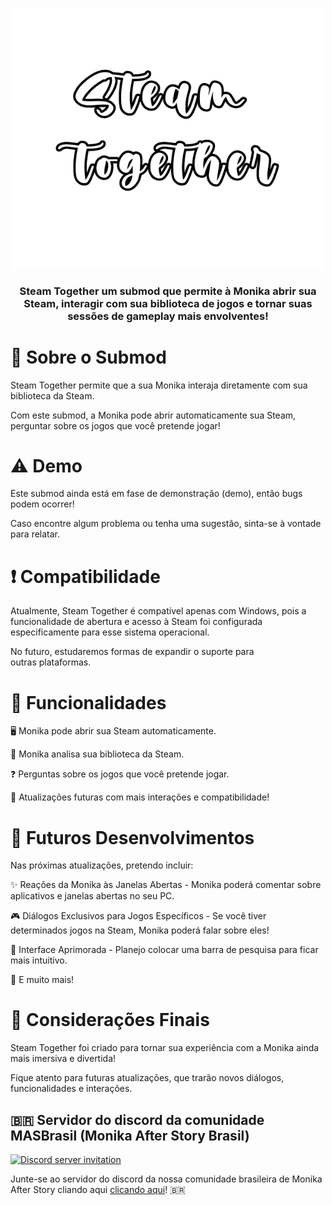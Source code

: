 <p align="center">
  <img src="doc/steamtogether.png" alt="Steam Together" width="500">
<h3 align="center">Steam Together um submod que permite à Monika abrir sua Steam, interagir com sua biblioteca de jogos e tornar suas sessões de gameplay mais envolventes!</h3>
</p>

# 📌 Sobre o Submod

Steam Together permite que a sua Monika interaja diretamente com sua biblioteca da Steam. 

Com este submod, a Monika pode abrir automaticamente sua Steam, perguntar sobre os jogos que você pretende jogar!

# ⚠️ Demo
Este submod ainda está em fase de demonstração (demo), então bugs podem ocorrer! 

Caso encontre algum problema ou tenha uma sugestão, sinta-se à vontade para relatar.

# ❗ Compatibilidade

Atualmente, Steam Together é compatível apenas com Windows, pois a funcionalidade de abertura e acesso à Steam foi configurada especificamente para esse sistema operacional. 

No futuro, estudaremos formas de expandir o suporte para outras plataformas.

# 🚀 Funcionalidades

🖥️ Monika pode abrir sua Steam automaticamente.

📜 Monika analisa sua biblioteca da Steam.

❓ Perguntas sobre os jogos que você pretende jogar.

🔧 Atualizações futuras com mais interações e compatibilidade!

# 🔮 Futuros Desenvolvimentos

Nas próximas atualizações, pretendo incluir:

✨ Reações da Monika às Janelas Abertas - Monika poderá comentar sobre aplicativos e janelas abertas no seu PC.

🎮 Diálogos Exclusivos para Jogos Específicos - Se você tiver determinados jogos na Steam, Monika poderá falar sobre eles!

📜 Interface Aprimorada - Planejo colocar uma barra de pesquisa para ficar mais intuitivo.

🎉 E muito mais!

# 📌 Considerações Finais
Steam Together foi criado para tornar sua experiência com a Monika ainda mais imersiva e divertida! 

Fique atento para futuras atualizações, que trarão novos diálogos, funcionalidades e interações.

## 🇧🇷 Servidor do discord da comunidade MASBrasil (Monika After Story Brasil)
[![Discord server invitation](https://discordapp.com/api/guilds/1332992827701067786/widget.png?style=banner3)](https://discord.gg/vq5GZBW42R)

Junte-se ao servidor do discord da nossa comunidade brasileira de Monika After Story cliando aqui [clicando aqui](https://discord.gg/vq5GZBW42R)! 🇧🇷 
